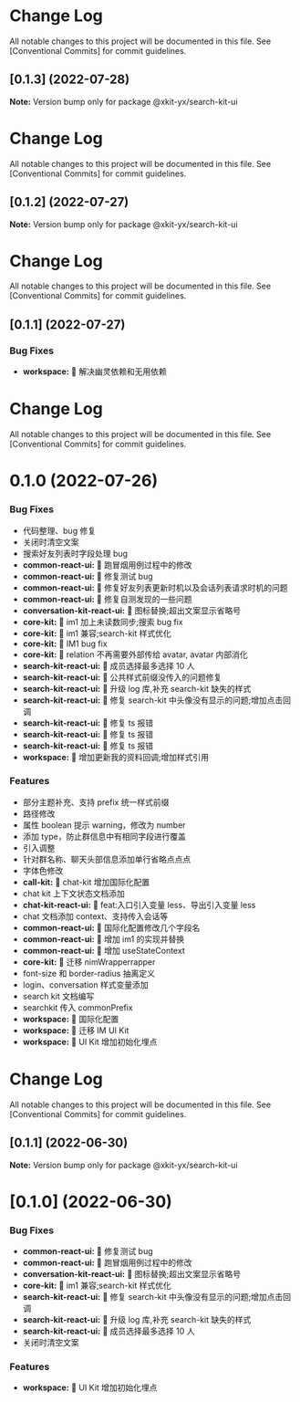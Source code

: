 # Change Log

All notable changes to this project will be documented in this file.
See [Conventional Commits] for commit guidelines.

## [0.1.3] (2022-07-28)

**Note:** Version bump only for package @xkit-yx/search-kit-ui

# Change Log

All notable changes to this project will be documented in this file.
See [Conventional Commits] for commit guidelines.

## [0.1.2] (2022-07-27)

**Note:** Version bump only for package @xkit-yx/search-kit-ui

# Change Log

All notable changes to this project will be documented in this file.
See [Conventional Commits] for commit guidelines.

## [0.1.1] (2022-07-27)

### Bug Fixes

- **workspace:** 🐛 解决幽灵依赖和无用依赖

# Change Log

All notable changes to this project will be documented in this file.
See [Conventional Commits] for commit guidelines.

# 0.1.0 (2022-07-26)

### Bug Fixes

- 代码整理、bug 修复
- 关闭时清空文案
- 搜索好友列表时字段处理 bug
- **common-react-ui:** 🐛 跑冒烟用例过程中的修改
- **common-react-ui:** 🐛 修复测试 bug
- **common-react-ui:** 🐛 修复好友列表更新时机以及会话列表请求时机的问题
- **common-react-ui:** 🐛 修复自测发现的一些问题
- **conversation-kit-react-ui:** 🐛 图标替换;超出文案显示省略号
- **core-kit:** 🐛 im1 加上未读数同步;搜索 bug fix
- **core-kit:** 🐛 im1 兼容;search-kit 样式优化
- **core-kit:** 🐛 IM1 bug fix
- **core-kit:** 🐛 relation 不再需要外部传给 avatar, avatar 内部消化
- **search-kit-react-ui:** 🐛 成员选择最多选择 10 人
- **search-kit-react-ui:** 🐛 公共样式前缀没传入的问题修复
- **search-kit-react-ui:** 🐛 升级 log 库,补充 search-kit 缺失的样式
- **search-kit-react-ui:** 🐛 修复 search-kit 中头像没有显示的问题;增加点击回调
- **search-kit-react-ui:** 🐛 修复 ts 报错
- **search-kit-react-ui:** 🐛 修复 ts 报错
- **search-kit-react-ui:** 🐛 修复 ts 报错
- **workspace:** 🐛 增加更新我的资料回调;增加样式引用

### Features

- 部分主题补充、支持 prefix 统一样式前缀
- 路径修改
- 属性 boolean 提示 warning，修改为 number
- 添加 type，防止群信息中有相同字段进行覆盖
- 引入调整
- 针对群名称、聊天头部信息添加单行省略点点点
- 字体色修改
- **call-kit:** 🎸 chat-kit 增加国际化配置
- chat kit 上下文状态文档添加
- **chat-kit-react-ui:** 🎸 feat:入口引入变量 less、导出引入变量 less
- chat 文档添加 context、支持传入会话等
- **common-react-ui:** 🎸 国际化配置修改几个字段名
- **common-react-ui:** 🎸 增加 im1 的实现并替换
- **common-react-ui:** 🎸 增加 useStateContext
- **core-kit:** 🎸 迁移 nimWrapperrapper
- font-size 和 border-radius 抽离定义
- login、conversation 样式变量添加
- search kit 文档编写
- searchkit 传入 commonPrefix
- **workspace:** 🎸 国际化配置
- **workspace:** 🎸 迁移 IM UI Kit
- **workspace:** 🎸 UI Kit 增加初始化埋点

# Change Log

All notable changes to this project will be documented in this file.
See [Conventional Commits] for commit guidelines.

## [0.1.1] (2022-06-30)

**Note:** Version bump only for package @xkit-yx/search-kit-ui

# [0.1.0] (2022-06-30)

### Bug Fixes

- **common-react-ui:** 🐛 修复测试 bug
- **common-react-ui:** 🐛 跑冒烟用例过程中的修改
- **conversation-kit-react-ui:** 🐛 图标替换;超出文案显示省略号
- **core-kit:** 🐛 im1 兼容;search-kit 样式优化
- **search-kit-react-ui:** 🐛 修复 search-kit 中头像没有显示的问题;增加点击回调
- **search-kit-react-ui:** 🐛 升级 log 库,补充 search-kit 缺失的样式
- **search-kit-react-ui:** 🐛 成员选择最多选择 10 人
- 关闭时清空文案

### Features

- **workspace:** 🎸 UI Kit 增加初始化埋点
